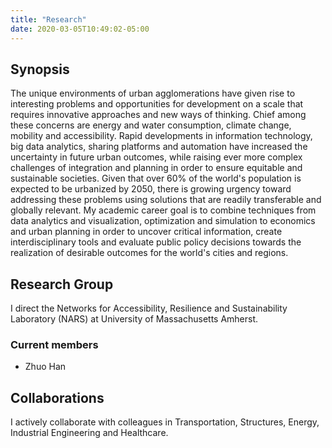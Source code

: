 ```yaml
---
title: "Research"
date: 2020-03-05T10:49:02-05:00
---
```



## Synopsis
The unique environments of urban agglomerations have given rise to interesting problems and opportunities for development on a scale that requires innovative approaches and new ways of thinking. Chief among these concerns are energy and water consumption, climate change, mobility and accessibility. Rapid developments in information technology, big data analytics, sharing platforms and automation have increased the uncertainty in future urban outcomes, while raising ever more complex challenges of integration and planning in order to ensure equitable and sustainable societies. Given that over 60% of the world's population is expected to be urbanized by 2050, there is growing urgency toward addressing these problems using solutions that are readily transferable and globally relevant. My academic career goal is to combine techniques from data analytics and visualization, optimization and simulation to economics and urban planning in order to uncover critical information, create interdisciplinary tools and evaluate public policy decisions towards the realization of desirable outcomes for the world's cities and regions.

## Research Group
I direct the Networks for Accessibility, Resilience and Sustainability Laboratory (NARS) at University of Massachusetts Amherst.

### Current members
- Zhuo Han

## Collaborations
I actively collaborate with colleagues in Transportation, Structures, Energy, Industrial Engineering and Healthcare.